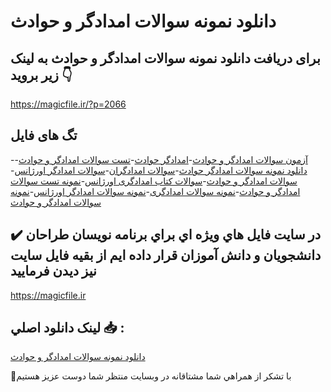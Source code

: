 # دانلود نمونه سوالات امدادگر و حوادث

## برای دریافت دانلود نمونه سوالات امدادگر و حوادث به لینک زیر بروید 👇

https://magicfile.ir/?p=2066

## تگ های فایل

-[آزمون سوالات امدادگر و حوادث](https://magicfile.ir/product/%d9%86%d9%85%d9%88%d9%86%d9%87-%d8%b3%d9%88%d8%a7%d9%84%d8%a7%d8%aa-%d8%a7%d9%85%d8%af%d8%a7%d8%af%da%af%d8%b1-%d9%88-%d8%ad%d9%88%d8%a7%d8%af%d8%ab/)-[امدادگر حوادث](https://magicfile.ir/product/%d9%86%d9%85%d9%88%d9%86%d9%87-%d8%b3%d9%88%d8%a7%d9%84%d8%a7%d8%aa-%d8%a7%d9%85%d8%af%d8%a7%d8%af%da%af%d8%b1-%d9%88-%d8%ad%d9%88%d8%a7%d8%af%d8%ab/)-[تست سوالات امدادگر و حوادث](https://magicfile.ir/product/%d9%86%d9%85%d9%88%d9%86%d9%87-%d8%b3%d9%88%d8%a7%d9%84%d8%a7%d8%aa-%d8%a7%d9%85%d8%af%d8%a7%d8%af%da%af%d8%b1-%d9%88-%d8%ad%d9%88%d8%a7%d8%af%d8%ab/)-[دانلود نمونه سوالات امدادگر حوادث](https://magicfile.ir/product/%d9%86%d9%85%d9%88%d9%86%d9%87-%d8%b3%d9%88%d8%a7%d9%84%d8%a7%d8%aa-%d8%a7%d9%85%d8%af%d8%a7%d8%af%da%af%d8%b1-%d9%88-%d8%ad%d9%88%d8%a7%d8%af%d8%ab/)-[سوالات امدادگران](https://magicfile.ir/product/%d9%86%d9%85%d9%88%d9%86%d9%87-%d8%b3%d9%88%d8%a7%d9%84%d8%a7%d8%aa-%d8%a7%d9%85%d8%af%d8%a7%d8%af%da%af%d8%b1-%d9%88-%d8%ad%d9%88%d8%a7%d8%af%d8%ab/)-[سوالات امدادگر اورژانس](https://magicfile.ir/product/%d9%86%d9%85%d9%88%d9%86%d9%87-%d8%b3%d9%88%d8%a7%d9%84%d8%a7%d8%aa-%d8%a7%d9%85%d8%af%d8%a7%d8%af%da%af%d8%b1-%d9%88-%d8%ad%d9%88%d8%a7%d8%af%d8%ab/)-[سوالات امدادگر و حوادث](https://magicfile.ir/product/%d9%86%d9%85%d9%88%d9%86%d9%87-%d8%b3%d9%88%d8%a7%d9%84%d8%a7%d8%aa-%d8%a7%d9%85%d8%af%d8%a7%d8%af%da%af%d8%b1-%d9%88-%d8%ad%d9%88%d8%a7%d8%af%d8%ab/)-[سوالات کتاب امدادگری اورژانس](https://magicfile.ir/product/%d9%86%d9%85%d9%88%d9%86%d9%87-%d8%b3%d9%88%d8%a7%d9%84%d8%a7%d8%aa-%d8%a7%d9%85%d8%af%d8%a7%d8%af%da%af%d8%b1-%d9%88-%d8%ad%d9%88%d8%a7%d8%af%d8%ab/)-[نمونه تست سوالات امدادگر و حوادث](https://magicfile.ir/product/%d9%86%d9%85%d9%88%d9%86%d9%87-%d8%b3%d9%88%d8%a7%d9%84%d8%a7%d8%aa-%d8%a7%d9%85%d8%af%d8%a7%d8%af%da%af%d8%b1-%d9%88-%d8%ad%d9%88%d8%a7%d8%af%d8%ab/)-[نمونه سوالات امدادگری](https://magicfile.ir/product/%d9%86%d9%85%d9%88%d9%86%d9%87-%d8%b3%d9%88%d8%a7%d9%84%d8%a7%d8%aa-%d8%a7%d9%85%d8%af%d8%a7%d8%af%da%af%d8%b1-%d9%88-%d8%ad%d9%88%d8%a7%d8%af%d8%ab/)-[نمونه سوالات امدادگر اورژانس](https://magicfile.ir/product/%d9%86%d9%85%d9%88%d9%86%d9%87-%d8%b3%d9%88%d8%a7%d9%84%d8%a7%d8%aa-%d8%a7%d9%85%d8%af%d8%a7%d8%af%da%af%d8%b1-%d9%88-%d8%ad%d9%88%d8%a7%d8%af%d8%ab/)-[نمونه سوالات امدادگر و حوادث](https://magicfile.ir/product/%d9%86%d9%85%d9%88%d9%86%d9%87-%d8%b3%d9%88%d8%a7%d9%84%d8%a7%d8%aa-%d8%a7%d9%85%d8%af%d8%a7%d8%af%da%af%d8%b1-%d9%88-%d8%ad%d9%88%d8%a7%d8%af%d8%ab/)

## ✔️ در سايت فايل هاي ويژه اي براي برنامه نويسان طراحان دانشجويان و دانش آموزان قرار داده ايم از بقيه فايل سايت نيز ديدن فرماييد

https://magicfile.ir


## لينک دانلود اصلي 📥 :

[دانلود نمونه سوالات امدادگر و حوادث](https://magicfile.ir/product/%d9%86%d9%85%d9%88%d9%86%d9%87-%d8%b3%d9%88%d8%a7%d9%84%d8%a7%d8%aa-%d8%a7%d9%85%d8%af%d8%a7%d8%af%da%af%d8%b1-%d9%88-%d8%ad%d9%88%d8%a7%d8%af%d8%ab/) 


🙏با تشکر از همراهي شما مشتاقانه در وبسایت منتظر شما دوست عزیز هستیم

